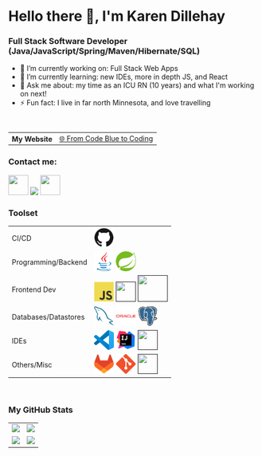 # Hello there 👋, I'm Karen Dillehay

### Full Stack Software Developer (Java/JavaScript/Spring/Maven/Hibernate/SQL)

- 🔭 I’m currently working on: Full Stack Web Apps 
- 🌱 I’m currently learning: new IDEs, more in depth JS, and React
- 💬 Ask me about: my time as an ICU RN (10 years) and what I'm working on next!
- ⚡ Fun fact: I live in far north Minnesota, and love travelling

<br/>


<table>
  <tr>
<!--         <th>My Blog</th> -->
        <th>My Website</th>
         <td>
<!--             <a href="https://www.fcb2c.com/">🌐</a> -->
           <a href="https://www.fcb2c.com/">🌐 From Code Blue to Coding</a>
<!--            <a href="https://www.fcb2c.com/">🌐 <img src= ![kaylee logo 2]("https://github.com/Kadillehay/Kadillehay/assets/117693236/ca579504-6f4a-4923-9807-8626055b7e51")</a> -->
        </td>
<!--           <th>My CV</th> -->
    </tr>
<!--     <tr>
       <td>
            <a href="https://colin-but.medium.com/"><img src="https://www.vectorlogo.zone/logos/medium/medium-ar21.svg"/></a>
        </td>
        <td>
            <a href="https://colinbut.github.io/">🌐</a>
        </td>
        <td>
            <a href="https://colinbut.github.io/online-resume">📃</a>
        </td> 
    </tr>  -->
</table> 



### Contact me:

 <!-- <a href="https://twitter.com/Colin_But"><img src="https://www.vectorlogo.zone/logos/twitter/twitter-icon.svg" width="40" height="40"/></a>   -->
<a href="https://www.linkedin.com/in/karendillehay//"><img src="https://www.vectorlogo.zone/logos/linkedin/linkedin-icon.svg" width="40" height="40"/></a>
 <a href = "mailto: kadillehay@gmail.com"><img src="https://img.shields.io/badge/-Gmail-%23333?style=for-the-badge&logo=gmail&logoColor=white" target="_blank" ></a>
<a href="https://www.pinterest.com/KarenFCB2C"><img src="https://www.vectorlogo.zone/logos/pinterest/pinterest-icon.svg" width="40" height="40"/></a> 

  


### Toolset

<table>
<!--     <tr> 
        <td>Automation Tooling</td>
        <td>
            <a href=""><img src="https://www.vectorlogo.zone/logos/terraformio/terraformio-icon.svg" width="40" height="40"/></a>
            <a href=""><img src="https://www.vectorlogo.zone/logos/packerio/packerio-icon.svg" width="40" height="40"/></a>
            <a href=""><img src="https://www.vectorlogo.zone/logos/ansible/ansible-icon.svg" width="40" height="40"/></a>
            <a href=""><img src="https://github.com/devicons/devicon/blob/v2.13.0/icons/vagrant/vagrant-original.svg" width="40" height="40"/></a>
            <a href=""><img src="https://www.vectorlogo.zone/logos/chefio/chefio-icon.svg" width="40" height="40"/></a>
            <a href=""><img src="https://www.vectorlogo.zone/logos/jfrog/jfrog-icon.svg" width="40" height="40"/></a>
            <a href=""><img src="https://www.vectorlogo.zone/logos/nginx/nginx-icon.svg" width="40" height="40"/></a>
        </td> 
    </tr> 
     <tr> 
       <td>Cloud Engineering</td>
        <td>
            <a href=""><img src="https://github.com/devicons/devicon/blob/v2.13.0/icons/amazonwebservices/amazonwebservices-original.svg" width="40" height="40"/></a>
            <a href=""><img src="https://www.vectorlogo.zone/logos/amazon_cloudformation/amazon_cloudformation-icon.svg" width="40" height="40"/></a>
            <a href=""><img src="https://www.vectorlogo.zone/logos/amazon_eks/amazon_eks-icon.svg" width="40" height="40"/></a>
            <a href=""><img src="https://www.vectorlogo.zone/logos/amazon_ecs/amazon_ecs-icon.svg" width="40" height="40"/></a>
            <a href=""><img src="https://www.vectorlogo.zone/logos/amazon_elasticcontainer/amazon_elasticcontainer-icon.svg" width="40" height="40"/></a>
            <a href=""><img src="https://www.vectorlogo.zone/logos/amazon_cloudwatch/amazon_cloudwatch-icon.svg" width="40" height="40"/></a>
            <a href=""><img src="https://www.vectorlogo.zone/logos/serverless/serverless-icon.svg" width="40" height="40"/></a> 
             <a href=""><img src=""/></a>
            <a href=""><img src=""/></a> 
       </td> 
     </tr>  -->
    <tr>
        <td>CI/CD</td>
        <td>
<!--             <a href=""><img src="https://github.com/devicons/devicon/blob/v2.13.0/icons/jenkins/jenkins-original.svg" width="40" height="40"/></a> -->
            <a href=""><img src="https://github.com/devicons/devicon/blob/v2.13.0/icons/github/github-original.svg" width="40" height="40"/></a>
<!--             <a href=""><img src="https://github.com/devicons/devicon/blob/v2.13.0/icons/circleci/circleci-plain.svg" width="40" height="40"/></a> -->
<!--             <a href=""><img src="https://github.com/devicons/devicon/blob/v2.13.0/icons/travis/travis-plain.svg" width="40" height="40"/></a> -->
        </td>
    </tr>
<!--     <tr>
        <td>SysOps</td>
        <td>
            <a href=""><img src="https://github.com/devicons/devicon/blob/v2.13.0/icons/docker/docker-original.svg" width="40" height="40"/></a>
            <a href=""><img src="https://github.com/devicons/devicon/blob/v2.13.0/icons/kubernetes/kubernetes-plain.svg" width="40" height="40"/></a>
            <a href=""><img src="https://github.com/devicons/devicon/blob/v2.13.0/icons/linux/linux-original.svg" width="40" height="40"/></a>
            <a href=""><img src="https://github.com/devicons/devicon/blob/v2.13.0/icons/unix/unix-original.svg" width="40" height="40"/></a>
            <a href=""><img src="https://github.com/devicons/devicon/blob/v2.13.0/icons/ubuntu/ubuntu-plain.svg" width="40" height="40"/></a>
            <a href=""><img src="https://www.vectorlogo.zone/logos/servicenow/servicenow-icon.svg" width="40" height="40"/></a>
            <a href=""><img src="https://www.vectorlogo.zone/logos/pagerduty/pagerduty-icon.svg" width="40" height="40"/></a>
            <a href=""><img src="https://github.com/devicons/devicon/blob/v2.13.0/icons/bash/bash-original.svg" width="40" height="40"/></a>
        </td>
    </tr> -->
    <tr>
        <td>Programming/Backend</td>
        <td>
            <a href=""><img src="https://github.com/devicons/devicon/blob/v2.13.0/icons/java/java-original.svg" width="40" height="40"/></a>
            <a href=""><img src="https://github.com/devicons/devicon/blob/v2.13.0/icons/spring/spring-original.svg" width="40" height="40"/></a>
<!--             <a href=""><img src="https://github.com/devicons/devicon/blob/v2.13.0/icons/python/python-original.svg" width="40" height="40"/></a>
            <a href=""><img src="https://www.vectorlogo.zone/logos/kotlinlang/kotlinlang-icon.svg" width="40" height="40"/></a>
            <a href=""><img src="https://github.com/devicons/devicon/blob/v2.13.0/icons/groovy/groovy-original.svg" width="40" height="40"/></a>
            <a href=""><img src="https://www.vectorlogo.zone/logos/pocoo_flask/pocoo_flask-icon.svg" width="40" height="40"/></a>
            <a href=""><img src="https://www.vectorlogo.zone/logos/golang/golang-official.svg" width="40" height="40"/></a> -->
        </td>
    </tr>
<!--     <tr>
        <td>Monitoring & Observability</td>
        <td>
            <a href=""><img src="https://www.vectorlogo.zone/logos/splunk/splunk-icon.svg" width="40" height="40"/></a>
            <a href=""><img src="https://www.vectorlogo.zone/logos/datadoghq/datadoghq-icon.svg" width="40" height="40"/></a>
            <a href=""><img src="https://www.vectorlogo.zone/logos/elastic/elastic-icon.svg" width="40" height="40"/></a>
            <a href=""><img src="https://www.vectorlogo.zone/logos/elasticco_logstash/elasticco_logstash-icon.svg" width="40" height="40"/></a>
            <a href=""><img src="https://www.vectorlogo.zone/logos/elasticco_kibana/elasticco_kibana-icon.svg" width="40" height="40"/></a>
            <a href=""><img src="https://www.vectorlogo.zone/logos/appdynamics/appdynamics-icon.svg" width="40" height="40"/></a>
            <a href=""><img src="https://www.vectorlogo.zone/logos/prometheusio/prometheusio-icon.svg" width="40" height="40"/></a>
            <a href=""><img src="https://www.vectorlogo.zone/logos/sumologic/sumologic-icon.svg" width="40" height="40"/></a>
        </td>
    </tr> -->
    <tr>
        <td>Frontend Dev</td>
        <td>
            <a href=""><img src="https://github.com/devicons/devicon/blob/v2.13.0/icons/javascript/javascript-original.svg" width="40" height="40"/></a>
            <a href=""><img src="https://github.com/Kadillehay/Kadillehay/assets/117693236/074592c0-d1a2-4d4e-9d4f-636b6200b40b" width="40" height="40"/></a>
            <a href=""><img src="https://github.com/Kadillehay/Kadillehay/assets/117693236/1ff89edc-ee8a-4a79-8746-e8f82e41956d" width="60" height="53"/></a>
<!--             <a href=""><img src="https://github.com/devicons/devicon/blob/v2.13.0/icons/react/react-original.svg" width="40" height="40"/></a>
            <a href=""><img src="https://github.com/devicons/devicon/blob/v2.13.0/icons/redux/redux-original.svg" width="40" height="40"/></a>
            <a href=""><img src="https://www.vectorlogo.zone/logos/yeoman/yeoman-icon.svg" width="40" height="40"/></a>
            <a href=""><img src="https://www.vectorlogo.zone/logos/npmjs/npmjs-icon.svg" width="40" height="40"/></a>
            <a href=""><img src="https://github.com/devicons/devicon/blob/v2.13.0/icons/jest/jest-plain.svg" width="40" height="40"/></a>
            <a href=""><img src="https://github.com/devicons/devicon/blob/v2.13.0/icons/webpack/webpack-original.svg" width="40" height="40"/></a>
            <a href=""><img src="https://www.vectorlogo.zone/logos/sass-lang/sass-lang-icon.svg" width="40" height="40"/></a> -->
        </td>
    </tr>
    <tr>
        <td>Databases/Datastores</td>
        <td>
<!--             <a href=""><img src="https://github.com/devicons/devicon/blob/v2.13.0/icons/mongodb/mongodb-original.svg" width="40" height="40"/></a> -->
            <a href=""><img src="https://github.com/devicons/devicon/blob/v2.13.0/icons/mysql/mysql-original.svg" width="40" height="40"/></a>
<!--             <a href=""><img src="https://github.com/devicons/devicon/blob/v2.13.0/icons/redis/redis-original.svg" width="40" height="40"/></a> -->
            <a href=""><img src="https://github.com/devicons/devicon/blob/v2.13.0/icons/oracle/oracle-original.svg" width="40" height="40"/></a>
<!--             <a href=""><img src="https://www.vectorlogo.zone/logos/apache_cassandra/apache_cassandra-icon.svg" width="40" height="40"/></a> -->
            <a href=""><img src="https://github.com/devicons/devicon/blob/v2.13.0/icons/postgresql/postgresql-original.svg" width="40" height="40"/></a>
<!--             <a href=""><img src="https://github.com/devicons/devicon/blob/v2.13.0/icons/neo4j/neo4j-original.svg" width="40" height="40"/></a> -->
<!--             <a href=""><img src="https://www.vectorlogo.zone/logos/snowflake/snowflake-icon.svg" width="40" height="40"/></a> -->
        </td>
    </tr>
    <tr>
        <td>IDEs</td>
        <td>
            <a href=""><img src="https://github.com/devicons/devicon/blob/v2.13.0/icons/vscode/vscode-original.svg" width="40" height="40"/></a>
<!--             <a href=""><img src="https://github.com/devicons/devicon/blob/v2.13.0/icons/pycharm/pycharm-original.svg" width="40" height="40"/></a> -->
            <a href=""><img src="https://github.com/devicons/devicon/blob/v2.13.0/icons/intellij/intellij-original.svg" width="40" height="40"/></a>
           <a href=""><img src="https://github.com/Kadillehay/Kadillehay/assets/117693236/c883fd65-9b7a-4fbf-b873-8b2364abe7d0" width="40" height="40"/></a>
<!--             <a href=""><img src="https://github.com/devicons/devicon/blob/v2.13.0/icons/atom/atom-original.svg" width="40" height="40"/></a> -->
            <!-- <a href=""><img src="https://worldvectorlogo.com/download/sublime-text.svg"/></a> -->
        </td>
    </tr>
<!--     <tr>
        <td>Testing</td>
        <td>
            <a href=""><img src="https://github.com/devicons/devicon/blob/v2.13.0/icons/cucumber/cucumber-plain.svg" width="40" height="40"/></a>
            <a href=""><img src="https://www.vectorlogo.zone/logos/philadelphiapact/philadelphiapact-icon.svg" width="40" height="40"/></a>
            <!-- <a href=""><img src=""/></a>
            <a href=""><img src=""/></a>
            <a href=""><img src=""/></a> -->
        </td>
    </tr> 
    <tr>
        <td>Others/Misc</td>
        <td>
<!--             <a href=""><img src="https://github.com/devicons/devicon/blob/v2.13.0/icons/gradle/gradle-plain.svg" width="40" height="40"/></a> -->
            <a href=""><img src="https://github.com/devicons/devicon/blob/v2.13.0/icons/gitlab/gitlab-original.svg" width="40" height="40"/></a>
            <a href=""><img src="https://github.com/devicons/devicon/blob/v2.13.0/icons/git/git-original.svg" width="40" height="40"/></a>
            <a href=""><img src="https://www.vectorlogo.zone/logos/getpostman/getpostman-icon.svg" width="40" height="40"/></a>
<!--             <a href=""><img src="https://github.com/devicons/devicon/blob/v2.13.0/icons/apachekafka/apachekafka-original.svg" width="40" height="40"/></a> -->
<!--             <a href=""><img src="https://github.com/devicons/devicon/blob/v2.13.0/icons/tomcat/tomcat-original.svg" width="40" height="40"/></a> -->
            <!-- <a href=""><img src=""/></a> -->
        </td>
    </tr>
</table>


<br/>



### My GitHub Stats

<table>
    <tr>
        <td>
            <img src="https://github-profile-trophy.vercel.app/?username=kadillehay&row=3&column=4&no-bg=true"/>
        </td>
        <td>
            <img src="https://github-readme-streak-stats.herokuapp.com/?user=kadillehay&theme=tokyonight"/>
        </td> 
    </tr>
    <tr>
        <td>
            <img src="https://github-readme-stats.vercel.app/api?username=kadillehay&count_private=true&show_icons=true&theme=tokyonight"/>
        </td>
        <td>
<!--             <img src="https://github-readme-stats.vercel.app/api/top-langs/?username=kadillehay&langs_count=10&layout=compact"/> -->
           <img src="https://github-readme-stats-git-masterrstaa-rickstaa.vercel.app/api/top-langs/?username=kadillehay&theme=tokyonight"/>
<!--              )](https://github.com/anuraghazra/github-readme-stats) --> 
<!--               &hide=php,scss,css,html,batchfile,gherkin,freemarker,xslt,tsql,ruby,javascript"/> -->
        </td>
    </tr>
</table>




<!--
**colinbut/colinbut** is a ✨ _special_ ✨ repository because its `README.md` (this file) appears on your GitHub profile.

Here are some ideas to get you started:

- 🔭 I’m currently working on ...
- 🌱 I’m currently learning ...
- 👯 I’m looking to collaborate on ...
- 🤔 I’m looking for help with ...
- 💬 Ask me about ...
- 📫 How to reach me: ...
- 😄 Pronouns: ...
- ⚡ Fun fact: ...
-->
